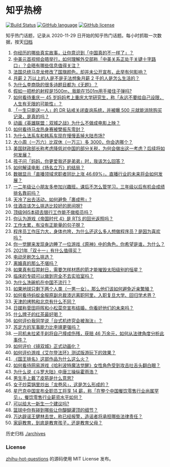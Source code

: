 # 知乎热榜
[![Build Status](https://github.com/ToWeLong/zhihu-hot-questions/workflows/CI/badge.svg)](https://github.com/ToWeLong/zhihu-hot-questions/actions)
[![GitHub language](https://img.shields.io/badge/language-golang-orange.svg)](https://golang.org/)
[![GitHub license](https://img.shields.io/github/license/ToWeLong/zhihu-hot-questions)](https://github.com/ToWeLong/zhihu-hot-questions/blob/main/LICENSE)

知乎热门话题，记录从 2020-11-29 日开始的知乎热门话题。每小时抓取一次数据，按天[归档](./archives)

<!-- BEGIN -->

1. [你经历的哪些真实故事，让你意识到「中国真的不一样了」？](https://www.zhihu.com/question/429896850)
1. [中美元首视频会晤举行，如何理解外交部称「中美关系正处于关键十字路口」？会晤有哪些信息值得关注？](https://www.zhihu.com/question/499140008)
1. [法国总统马克龙修改了国旗颜色，却并未公开宣布，此举有何影响？](https://www.zhihu.com/question/499048567)
1. [月薪 2 万以上的人是不是无法想象月薪 2 千的人是怎么生活的？](https://www.zhihu.com/question/498200987)
1. [为什么李商隐的很多诗题目都为《无题》？](https://www.zhihu.com/question/306052528)
1. [假如一把枪的射程是1500m，我能在1501m用手接住子弹吗?](https://www.zhihu.com/question/478573888)
1. [如何看待重庆一 45 岁妈妈考上重庆大学研究生，称「永远不要给自己设限，人生有无限的可能性」？](https://www.zhihu.com/question/498330384)
1. [「一生只能送一人」的 DR 钻戒关闭查询系统，并被曝 500 元就能消除购买记录，是真的吗？](https://www.zhihu.com/question/498042641)
1. [动画《英雄联盟：双城之战》为什么不做成电影上映？](https://www.zhihu.com/question/497789845)
1. [如何看待马龙热身赛被樊振东零封？](https://www.zhihu.com/question/498950220)
1. [为什么法系车和韩系车现在慢慢丢掉大陆市场?](https://www.zhihu.com/question/477521316)
1. [大小周（一万六）比双休（一万三）多 3000，你会选哪个？](https://www.zhihu.com/question/498546088)
1. [美国财政部长称考虑降低对中国的部分关税，为何会做出这一考虑？后续将如何发展？](https://www.zhihu.com/question/499165259)
1. [孩子问「妈妈，你更爱我还是弟弟」时，我该怎么回答？](https://www.zhihu.com/question/496825970)
1. [如何解读电影《扬名立万》的结局？](https://www.zhihu.com/question/498243157)
1. [数据显示「直播领域求职者同比上涨 46.69%」，直播行业的未来将会如何发展？](https://www.zhihu.com/question/499064508)
1. [一二年级让小朋友多参加兴趣班，课后不怎么管学习，三年级以后有机会成绩排名靠前吗？](https://www.zhihu.com/question/485889044)
1. [天冷了出去活动，如何避免「裹成熊」?](https://www.zhihu.com/question/499169813)
1. [住酒店该怎么挑选比较好的房间呀?](https://www.zhihu.com/question/496998544)
1. [顶级985本硕去银行工作能不做柜员吗？](https://www.zhihu.com/question/424570443)
1. [你认为游戏《帝国时代 4》是 RTS 的回光返照吗？](https://www.zhihu.com/question/497424116)
1. [工作太累，有没有正能量的句子呀？](https://www.zhihu.com/question/436899367)
1. [程序员工作压力大，身体也垮，为什么还这么多人想做程序员？是因为喜欢吗？](https://www.zhihu.com/question/493157108)
1. [你一觉醒来发现身边睡了一位游戏《原神》中的角色，你希望是谁，为什么？](https://www.zhihu.com/question/495856505)
1. [2021年「双十一」有什么值得买？](https://www.zhihu.com/question/491114249)
1. [电动牙刷怎么挑选？](https://www.zhihu.com/question/288850178)
1. [离婚真的那么不堪吗？](https://www.zhihu.com/question/310607116)
1. [如果真有后羿射日，需要怎样材质的箭才能摧毁太阳级别的恒星？](https://www.zhihu.com/question/497707055)
1. [临床的专硕可以做到完全不去实验室吗？](https://www.zhihu.com/question/494365713)
1. [为什么洗碗机在中国不流行？](https://www.zhihu.com/question/367098893)
1. [如果地球只剩下两个人类（一男一女），那么他们该如何避免近亲繁殖？](https://www.zhihu.com/question/497589085)
1. [如何看待蚂蚁金服原副总裁漆远离职阿里，入职复旦大学、回归学术界？](https://www.zhihu.com/question/498569803)
1. [天津的烤鸭和北京有什么不同？](https://www.zhihu.com/question/498173403)
1. [日媒称菅田将晖和小松菜奈宣布结婚，你看好他们的未来吗？](https://www.zhihu.com/question/499095814)
1. [什么牌子的红茶最好喝？](https://www.zhihu.com/question/442436136)
1. [如何评价我同学说「台式机终究会被淘汰」？](https://www.zhihu.com/question/441250882)
1. [苏定方的军事能力比李靖更强吗？](https://www.zhihu.com/question/316103951)
1. [一司机未拉紧手刹将自己撞成伤残，获赔 46 万余元，如何从法律角度分析此事件？](https://www.zhihu.com/question/498949591)
1. [如何评价《镜双城》正式动画化？](https://www.zhihu.com/question/498399621)
1. [如何评价游戏《艾尔登法环》测试版游玩下的效果？](https://www.zhihu.com/question/498488503)
1. [《国王排名》这部作品为什么这么火？](https://www.zhihu.com/question/496084300)
1. [如何看待网易游戏《哈利波特魔法觉醒》女性角色受到攻击吐舌头翻白眼？](https://www.zhihu.com/question/498925557)
1. [为什么说《斗罗大陆》中唐三操纵霍雨浩？](https://www.zhihu.com/question/451497508)
1. [男生手上戴了皮筋是什么意思?](https://www.zhihu.com/question/318900542)
1. [女子炒菜锅里炒出「龙卷风」，这是怎么形成的？](https://www.zhihu.com/question/498784399)
1. [星巴克中国宣布全职员工将享 14 薪，称「在整个中国餐饮零售行业尚属罕见」，餐饮零售行业薪资水平如何？](https://www.zhihu.com/question/498422113)
1. [可以给大一新生一个建议吗?](https://www.zhihu.com/question/497645221)
1. [篮球中你有碰到哪些让你醍醐灌顶的细节？](https://www.zhihu.com/question/443277713)
1. [万达辟谣王健林去世，称已经报警，造谣者将承担哪些法律责任？](https://www.zhihu.com/question/498991936)
1. [家庭教育，到底是教育孩子，还是教育父母？](https://www.zhihu.com/question/491143267)

<!-- END -->

历史归档 [./archives](./archives)


### License
[zhihu-hot-questions](https://github.com/towelong/zhihu-hot-questions) 的源码使用 MIT License 发布。